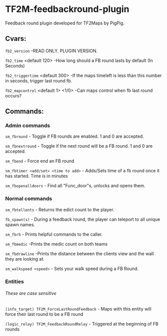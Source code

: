 # TF2M-feedbackround-plugin
Feedback round plugin developed for TF2Maps by PigPig.

## Cvars:
`fb2_version`
        -READ ONLY. PLUGIN VERSION.
        
`fb2_time` <default 120>
        -How long should a FB round lasts by default (In Seconds)
        
`fb2_triggertime` <default 300>
        -If the maps timeleft is less than this number in seconds, trigger last round fb.
        
 `fb2_mapcontrol` <default 1> <1/0> 
        -Can maps control when fb last round occurs?

## Commands:
        
### Admin commands

`sm_fbround`
        - Toggle if FB rounds are enabled. 1 and 0 are accepted.

`sm_fbnextround`
        - Toggle if the next round will be a FB round. 1 and 0 are accepted.

`sm_fbend`
        - Force end an FB round

`sm_fbtimer <add/set> <time to add>`
        - Adds/Sets time of a fb round once it has started.
        Time is in minutes

`sm_fbopenalldoors`
        - Find all "Func_door"s, unlocks and opens them.

### Normal commands
`sm_fbtellents`
        - Returns the edict count to the player.

`fb_spawn(s)`
        - During a feedback round, the player can teleport to all unique spawn names.

`sm_fbrh`
        - Prints helpful commands to the caller.

`sm_fbmedic`
        -Prints the medic count on both teams

`sm_fbdrawline`
        -Prints the distance between the clients view and the wall they are looking at.

`sm_walkspeed <speed>`
        - Sets your walk speed during a FB Round.
        
        
### Entities 
###### These are case sensitive

`(info_target) TF2M_ForceLastRoundFeedback`
        - Maps with this entity will force their last round to be a FB round

`(logic_relay) TF2M_FeedbackRoundRelay`
        - Triggered at the beginning of FB rounds
